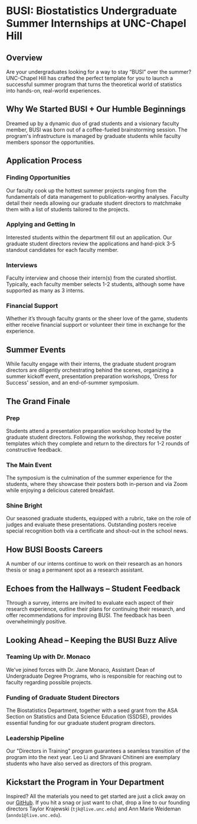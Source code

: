 # BUSI: Biostatistics Undergraduate Summer Internships at UNC-Chapel Hill

## Overview
Are your undergraduates looking for a way to stay “BUSI” over the summer? UNC-Chapel Hill has crafted the perfect template for you to launch a successful summer program that turns the theoretical world of statistics into hands-on, real-world experiences.

## Why We Started BUSI + Our Humble Beginnings
Dreamed up by a dynamic duo of grad students and a visionary faculty member, BUSI was born out of a coffee-fueled brainstorming session. The program's infrastructure is managed by graduate students while faculty members sponsor the opportunities.

## Application Process

### Finding Opportunities
Our faculty cook up the hottest summer projects ranging from the fundamentals of data management to publication-worthy analyses. Faculty detail their needs allowing our graduate student directors to matchmake them with a list of students tailored to the projects.

### Applying and Getting In
Interested students within the department fill out an application. Our graduate student directors review the applications and hand-pick 3-5 standout candidates for each faculty member.

### Interviews
Faculty interview and choose their intern(s) from the curated shortlist. Typically, each faculty member selects 1-2 students, although some have supported as many as 3 interns.

### Financial Support
Whether it’s through faculty grants or the sheer love of the game, students either receive financial support or volunteer their time in exchange for the experience.

## Summer Events
While faculty engage with their interns, the graduate student program directors are diligently orchestrating behind the scenes, organizing a summer kickoff event, presentation preparation workshops, 'Dress for Success' session, and an end-of-summer symposium.

## The Grand Finale

### Prep
Students attend a presentation preparation workshop hosted by the graduate student directors. Following the workshop, they receive poster templates which they complete and return to the directors for 1-2 rounds of constructive feedback.

### The Main Event
The symposium is the culmination of the summer experience for the students, where they showcase their posters both in-person and via Zoom while enjoying a delicious catered breakfast.

### Shine Bright
Our seasoned graduate students, equipped with a rubric, take on the role of judges and evaluate these presentations. Outstanding posters receive special recognition both via a certificate and shout-out in the school news.

## How BUSI Boosts Careers
A number of our interns continue to work on their research as an honors thesis or snag a permanent spot as a research assistant.

## Echoes from the Hallways – Student Feedback
Through a survey, interns are invited to evaluate each aspect of their research experience, outline their plans for continuing their research, and offer recommendations for improving BUSI. The feedback has been overwhelmingly positive.

## Looking Ahead – Keeping the BUSI Buzz Alive

### Teaming Up with Dr. Monaco
We've joined forces with Dr. Jane Monaco, Assistant Dean of Undergraduate Degree Programs, who is responsible for reaching out to faculty regarding possible projects.

### Funding of Graduate Student Directors
The Biostatistics Department, together with a seed grant from the ASA Section on Statistics and Data Science Education (SSDSE), provides essential funding for our graduate student program directors.

### Leadership Pipeline
Our "Directors in Training" program guarantees a seamless transition of the program into the next year. Leo Li and Shravani Chitineni are exemplary students who have also served as directors of this program.

## Kickstart the Program in Your Department
Inspired? All the materials you need to get started are just a click away on our [GitHub](#). If you hit a snag or just want to chat, drop a line to our founding directors Taylor Krajewski (`tjk@live.unc.edu`) and Ann Marie Weideman (`anndo1@live.unc.edu`).

